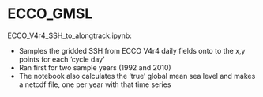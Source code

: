 # ECCO_GMSL

ECCO_V4r4_SSH_to_alongtrack.ipynb:
- Samples the gridded SSH from ECCO V4r4 daily fields onto to the x,y points for each ‘cycle day'
- Ran first for two sample years (1992 and 2010)
- The notebook also calculates the ‘true’ global mean sea level and makes a netcdf file, one per year with that time series
